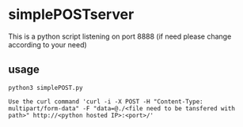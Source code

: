 # simplePOSTserver

This is a python script listening on port 8888 (if need please change according to your need)

## usage 
```
python3 simplePOST.py
```

```
Use the curl command 'curl -i -X POST -H "Content-Type: multipart/form-data" -F "data=@./<file need to be tansfered with path>" http://<python hosted IP>:<port>/'
```
